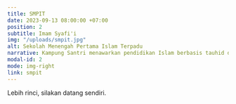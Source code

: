 ```yaml
---
title: SMPIT
date: 2023-09-13 08:00:00 +07:00
position: 2
subtitle: Imam Syafi'i
img: "/uploads/smpit.jpg"
alt: Sekolah Menengah Pertama Islam Terpadu
narrative: Kampung Santri menawarkan pendidikan Islam berbasis tauhid dan Sunnah dengan sentuhan yang berbeda.
modal-id: 2
mode: img-right
link: smpit
---
```

Lebih rinci, silakan datang sendiri.